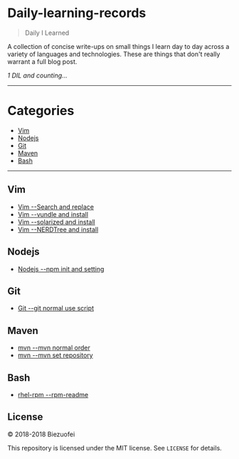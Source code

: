 Daily-learning-records
====

> Daily I Learned

A collection of concise write-ups on small things I learn day to day across a
variety of languages and technologies. These are things that don't really
warrant a full blog post. 


_1 DIL and counting..._

---

# Categories

* [Vim](Vim)
* [Nodejs](Nodejs)
* [Git](Git)
* [Maven](Maven)
* [Bash](Bash)

---

## Vim

- [Vim --Search and replace](Vim/search-replace.md)
- [Vim --vundle and install](Vim/vundle-install.md)
- [Vim --solarized and install](Vim/solarized-install.md)
- [Vim --NERDTree and install](Vim/nerdtree-install.md)

## Nodejs

- [Nodejs --npm init and setting](Nodejs/npm-init-setting.md)


## Git

- [Git --git normal use script](Git/git-normal-script.md)

## Maven

- [mvn --mvn normal order](Maven/mvn-order.md)
- [mvn --mvn set repository](Maven/mvn-set-repository.md)

## Bash

- [rhel-rpm --rpm-readme](Bash/rpm-readme.md)

## License

&copy; 2018-2018 Biezuofei

This repository is licensed under the MIT license. See `LICENSE` for
details.
